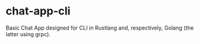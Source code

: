 # chat-app-cli
Basic Chat App designed for CLI in Rustlang and, respectively, Golang (the latter using grpc).
